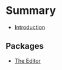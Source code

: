 # Summary

* [Introduction](README.md)

## Packages
* [The Editor](packages/@djsp/editor/README.md)

